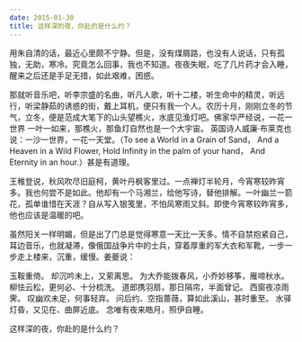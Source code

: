 ```yaml
---
date: 2015-01-30
title: 这样深的夜，你赴的是什么约？
---
```


用朱自清的话，最近心里颇不宁静。但是，没有煤屑路，也没有人说话，只有孤独，无助，寒冷。究竟怎么回事，我也不知道。夜夜失眠，吃了几片药才会入睡，醒来之后还是手足无措，如此艰难，困惑。

那就听音乐吧，听李宗盛的名曲，听凡人歌，听十二楼，听生命中的精灵，听远行，听梁静茹的诱惑的街，戴上耳机，便只有我一个人。农历十月，刚刚立冬的节气，立冬，便是范成大笔下的山头望樵火，水底见渔灯吧。佛家华严经说，一花一世界 一叶一如来，那樵火，那鱼灯自然也是一个大宇宙。 英国诗人威廉·布莱克也说：一沙一世界，一花一天堂。（To see a World in a Grain of Sand， And a Heaven in a Wild Flower, Hold Infinity in the palm of your hand， And Eternity in an hour.）甚是有道理。

王稚登说，秋风吹尽旧庭柯，黄叶丹枫客里过。一点禅灯半轮月，今宵寒较昨宵多。我也何尝不是如此。他却有一个马湘兰，给他写诗，替他排解。一叶幽兰一箭花，孤单谁惜在天涯？自从写入银笺里，不怕风寒雨又斜。即使今宵寒较昨宵多，他也应该是温暖的吧。

虽然阳关一样明媚，但是出了门总是觉得寒意一天比一天多。情不自禁抱紧自己，耳边音乐，也就凝滞，像俄国战争片中的士兵，穿着厚重的军大衣和军靴，一步一步走上楼来，沉重，缓慢。姜夔说：

玉鞍重倚。
却沉吟未上，又萦离思。
为大乔能拨春风，小乔妙移筝，雁啼秋水。
柳怯云松，更何必、十分梳洗。
道郎携羽扇，那日隔帘，半面曾记。
西窗夜凉雨霁。
叹幽欢未足，何事轻弃。
问后约、空指蔷薇，算如此溪山，甚时重至。
水驿灯昏，又见在、曲屏近底。
念唯有夜来皓月，照伊自睡。

这样深的夜，你赴的是什么约？
 
